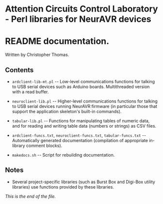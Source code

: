 # Attention Circuits Control Laboratory - Perl libraries for NeurAVR devices
# README documentation.
Written by Christopher Thomas.


## Contents

* `ardclient-lib-mt.pl` --
Low-level communications functions for talking to USB serial devices such as
Arduino boards. Multithreaded version with a read buffer.

* `neuroclient-lib.pl` --
Higher-level communications functions for talking to USB serial devices
running NeurAVR firmware (in particular those that support the application
skeleton's built-in commands).

* `tabular-lib.pl` --
Functions for manipulating tables of numeric data, and for reading and
writing table data (numbers or strings) as CSV files.

* `ardclient-funcs.txt`, `neuroclient-funcs.txt`, `tabular-funcs.txt` --
Automatically generated documentation (compilation of appropriate in-library
comment blocks).

* `makedocs.sh` -- Script for rebuilding documentation.


## Notes

* Several project-specific libraries (such as Burst Box and Digi-Box
utility libraries) use functions provided by these libraries.


_This is the end of the file._
